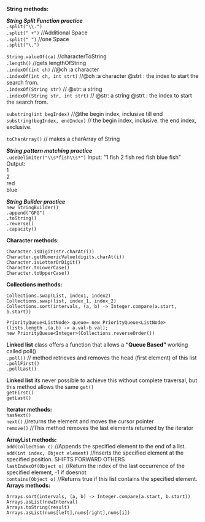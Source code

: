 **String methods:**

***String Split Function practice*** <br>
```.split("\\.")```<br>
```.split(" +")``` //Additional Space<br>
```.split(" ")``` //one Space <br>
```.split("\.")``` <br>

```String.valueOf(ca)``` //characterToString <br>
```.length()``` //gets lengthOfString <br>
```.indexOf(int ch)``` //@ch :a character <br>
```.indexOf(int ch, int strt)``` //@ch :a character @strt : the index to start the search from. <br>
```.indexOf(String str)``` // @str: a string <br>
```.indexOf(String str, int strt)``` // @str: a string @strt : the index to start the search from. <br>

```substring(int begIndex)``` //@the begin index, inclusive till end <br>
```substring(begIndex, endIndex)``` // the begin index, inclusive. the end index, exclusive. <br>


```toCharArray()``` // makes a charArray of String


***String pattern matching practice*** <br>
```.useDelimiter("\\s*fish\\s*")```
Input: "1 fish 2 fish red fish blue fish"<br>
Output:<br>
 1<br>
 2<br>
 red<br>
 blue <br>


***String Builder practice*** <br>
```new StringBuilder()``` <br>
```.append("GFG")``` <br>
```.toString()``` <br>
```.reverse()``` <br>
```.capacity()``` <br>

**Character methods:**<br>

```Character.isDigit(str.charAt(i))``` <br>
```Character.getNumericValue(digits.charAt(i))``` <br>
```Character.isLetterOrDigit()``` <br>
```Character.toLowerCase()``` <br>
```Character.toUpperCase()``` <br>


**Collections methods:**<br>

```Collections.swap(List, index1, index2)``` <br>
```Collections.swap(list, index_1, index_2)``` <br>
```Collections.sort(intervals, (a, b) -> Integer.compare(a.start, b.start))```


```PriorityQueue<ListNode> queue= new PriorityQueue<ListNode>(lists.length ,(a,b) -> a.val-b.val);``` <br>
```new PriorityQueue<Integer>(Collections.reverseOrder())``` <br>

**Linked list** class offers a function that allows a **“Queue Based”** working called poll() <br>
```.poll()```  // method retrieves and removes the head (first element) of this list <br>
```.pollFirst()``` <br>
```.pollLast()``` <br>

**Linked list** its never possible to achieve this without complete traversal, but this method allows the same
```get()``` <br>
```getFirst()``` <br>
```getLast()``` <br>

**Iterator methods:**<br>
```hasNext()``` <br>
```next()``` //returns the element and moves the cursor pointer <br>
```remove()``` //This method removes the last elements returned by the iterator <br>

**ArrayList methods:** <br>
```add(Collection c)``` //Appends the specified element to the end of a list. <br>
```add(int index, Object element)```  //Inserts the specified element at the specified position. SHIFTS FORWARD OTHERS<br>
```lastIndexOf(Object o)```	//Return the index of the last occurrence of the specified element, -1 if doesnot <br>
```contains(Object o)```	 //Returns true if this list contains the specified element. <br>
**Arrays methods:**<br>

```Arrays.sort(intervals, (a, b) -> Integer.compare(a.start, b.start))``` <br>
```Arrays.asList(newInterval)``` <br>
```Arrays.toString(result)``` <br>
```Arrays.asList(nums[left],nums[right],nums[i])``` <br>



